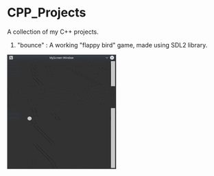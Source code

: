 # CPP_Projects
A collection of my C++ projects.
1. "bounce" : A working "flappy bird" game, made using SDL2 library.

![](https://github.com/adityapande-1995/CPP_Projects/blob/master/bounce/bounce.gif)
